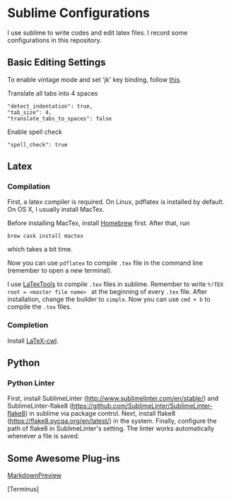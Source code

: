 # Sublime Configurations

I use sublime to write codes and edit latex files.
I record some configurations in this repository.

## Basic Editing Settings

To enable vintage mode and set 'jk' key binding, follow [this](https://www.sublimetext.com/docs/3/vintage.html).

Translate all tabs into 4 spaces

```
"detect_indentation": true,
"tab_size": 4,
"translate_tabs_to_spaces": false
```

Enable spell check

```
"spell_check": true
```

## Latex

### Compilation

First, a latex compiler is required. On Linux, pdflatex is installed by default. On OS X, I usually install MacTex.

Before installing MacTex, install [Homebrew](https://brew.sh) first. After that, run

```
brew cask install mactex
```

which takes a bit time.

Now you can use `pdflatex` to compile `.tex` file in the command line (remember to open a new terminal).

I use [LaTexTools](https://latextools.readthedocs.io/en/latest/) to compile `.tex` files in sublime. Remember to write `%!TEX root = <master file name> ` at the beginning of every `.tex` file. After installation, change the builder to `simple`. Now you can use `cmd + b` to compile the `.tex` files.

### Completion

Install [LaTeX-cwl](https://packagecontrol.io/packages/LaTeX-cwl).

## Python

### Python Linter
First, install SublimeLinter (http://www.sublimelinter.com/en/stable/) and SublimeLinter-flake8 (https://github.com/SublimeLinter/SublimeLinter-flake8) in sublime via package control.
Next, install flake8 (https://flake8.pycqa.org/en/latest/) in the system.
Finally, configure the path of flake8 in SublimeLinter's setting.
The linter works automatically whenever a file is saved.

## Some Awesome Plug-ins

[MarkdownPreview](https://packagecontrol.io/packages/MarkdownPreview)

[Terminus]

